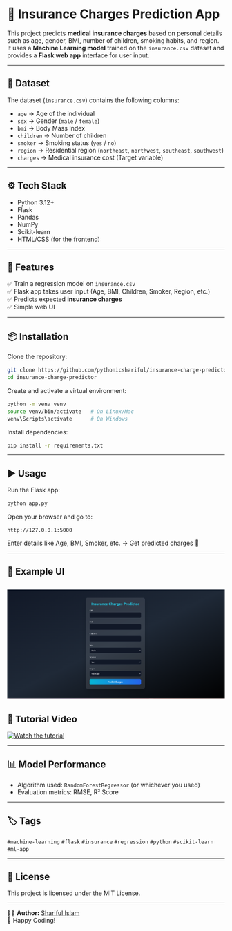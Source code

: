 # 🏥 Insurance Charges Prediction App

This project predicts **medical insurance charges** based on personal details such as age, gender, BMI, number of children, smoking habits, and region.  
It uses a **Machine Learning model** trained on the `insurance.csv` dataset and provides a **Flask web app** interface for user input.

---

## 📂 Dataset
The dataset (`insurance.csv`) contains the following columns:

- `age` → Age of the individual  
- `sex` → Gender (`male` / `female`)  
- `bmi` → Body Mass Index  
- `children` → Number of children  
- `smoker` → Smoking status (`yes` / `no`)  
- `region` → Residential region (`northeast`, `northwest`, `southeast`, `southwest`)  
- `charges` → Medical insurance cost (Target variable)

---

## ⚙️ Tech Stack
- Python 3.12+
- Flask
- Pandas
- NumPy
- Scikit-learn
- HTML/CSS (for the frontend)

---

## 🚀 Features
✅ Train a regression model on `insurance.csv`  
✅ Flask app takes user input (Age, BMI, Children, Smoker, Region, etc.)  
✅ Predicts expected **insurance charges**  
✅ Simple web UI  

---

## 📦 Installation

Clone the repository:

```bash
git clone https://github.com/pythonicshariful/insurance-charge-predictor.git
cd insurance-charge-predictor
```

Create and activate a virtual environment:

```bash
python -m venv venv
source venv/bin/activate   # On Linux/Mac
venv\Scripts\activate      # On Windows
```

Install dependencies:

```bash
pip install -r requirements.txt
```

---

## ▶️ Usage

Run the Flask app:

```bash
python app.py
```

Open your browser and go to:

```
http://127.0.0.1:5000
```

Enter details like Age, BMI, Smoker, etc. → Get predicted charges 🎉  

---

## 📸 Example UI
![App Screenshot](screenshot.png)
---

## 🎥 Tutorial Video

[![Watch the tutorial](https://img.youtube.com/vi/eqWBtlbKYj0/maxresdefault.jpg)](https://youtu.be/eqWBtlbKYj0)


---

## 📊 Model Performance
- Algorithm used: `RandomForestRegressor` (or whichever you used)
- Evaluation metrics: RMSE, R² Score

---

## 🏷️ Tags
`#machine-learning` `#flask` `#insurance` `#regression` `#python` `#scikit-learn` `#ml-app`  

---

## 📜 License
This project is licensed under the MIT License.

---

👨‍💻 **Author:** [Shariful Islam](https://github.com/pythonicshariful)  
🚀 Happy Coding!

